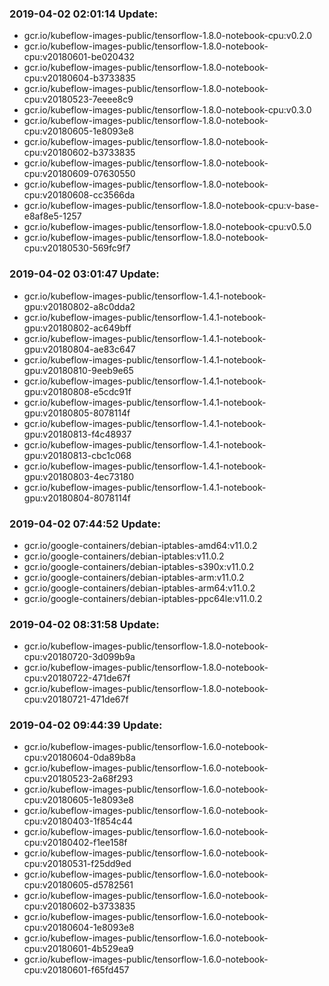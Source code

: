 ### 2019-04-02 02:01:14 Update:

- gcr.io/kubeflow-images-public/tensorflow-1.8.0-notebook-cpu:v0.2.0
- gcr.io/kubeflow-images-public/tensorflow-1.8.0-notebook-cpu:v20180601-be020432
- gcr.io/kubeflow-images-public/tensorflow-1.8.0-notebook-cpu:v20180604-b3733835
- gcr.io/kubeflow-images-public/tensorflow-1.8.0-notebook-cpu:v20180523-7eeee8c9
- gcr.io/kubeflow-images-public/tensorflow-1.8.0-notebook-cpu:v0.3.0
- gcr.io/kubeflow-images-public/tensorflow-1.8.0-notebook-cpu:v20180605-1e8093e8
- gcr.io/kubeflow-images-public/tensorflow-1.8.0-notebook-cpu:v20180602-b3733835
- gcr.io/kubeflow-images-public/tensorflow-1.8.0-notebook-cpu:v20180609-07630550
- gcr.io/kubeflow-images-public/tensorflow-1.8.0-notebook-cpu:v20180608-cc3566da
- gcr.io/kubeflow-images-public/tensorflow-1.8.0-notebook-cpu:v-base-e8af8e5-1257
- gcr.io/kubeflow-images-public/tensorflow-1.8.0-notebook-cpu:v0.5.0
- gcr.io/kubeflow-images-public/tensorflow-1.8.0-notebook-cpu:v20180530-569fc9f7
### 2019-04-02 03:01:47 Update:

- gcr.io/kubeflow-images-public/tensorflow-1.4.1-notebook-gpu:v20180802-a8c0dda2
- gcr.io/kubeflow-images-public/tensorflow-1.4.1-notebook-gpu:v20180802-ac649bff
- gcr.io/kubeflow-images-public/tensorflow-1.4.1-notebook-gpu:v20180804-ae83c647
- gcr.io/kubeflow-images-public/tensorflow-1.4.1-notebook-gpu:v20180810-9eeb9e65
- gcr.io/kubeflow-images-public/tensorflow-1.4.1-notebook-gpu:v20180808-e5cdc91f
- gcr.io/kubeflow-images-public/tensorflow-1.4.1-notebook-gpu:v20180805-8078114f
- gcr.io/kubeflow-images-public/tensorflow-1.4.1-notebook-gpu:v20180813-f4c48937
- gcr.io/kubeflow-images-public/tensorflow-1.4.1-notebook-gpu:v20180813-cbc1c068
- gcr.io/kubeflow-images-public/tensorflow-1.4.1-notebook-gpu:v20180803-4ec73180
- gcr.io/kubeflow-images-public/tensorflow-1.4.1-notebook-gpu:v20180804-8078114f
### 2019-04-02 07:44:52 Update:

- gcr.io/google-containers/debian-iptables-amd64:v11.0.2
- gcr.io/google-containers/debian-iptables:v11.0.2
- gcr.io/google-containers/debian-iptables-s390x:v11.0.2
- gcr.io/google-containers/debian-iptables-arm:v11.0.2
- gcr.io/google-containers/debian-iptables-arm64:v11.0.2
- gcr.io/google-containers/debian-iptables-ppc64le:v11.0.2
### 2019-04-02 08:31:58 Update:

- gcr.io/kubeflow-images-public/tensorflow-1.8.0-notebook-cpu:v20180720-3d099b9a
- gcr.io/kubeflow-images-public/tensorflow-1.8.0-notebook-cpu:v20180722-471de67f
- gcr.io/kubeflow-images-public/tensorflow-1.8.0-notebook-cpu:v20180721-471de67f
### 2019-04-02 09:44:39 Update:

- gcr.io/kubeflow-images-public/tensorflow-1.6.0-notebook-cpu:v20180604-0da89b8a
- gcr.io/kubeflow-images-public/tensorflow-1.6.0-notebook-cpu:v20180523-2a68f293
- gcr.io/kubeflow-images-public/tensorflow-1.6.0-notebook-cpu:v20180605-1e8093e8
- gcr.io/kubeflow-images-public/tensorflow-1.6.0-notebook-cpu:v20180403-1f854c44
- gcr.io/kubeflow-images-public/tensorflow-1.6.0-notebook-cpu:v20180402-f1ee158f
- gcr.io/kubeflow-images-public/tensorflow-1.6.0-notebook-cpu:v20180531-f25dd9ed
- gcr.io/kubeflow-images-public/tensorflow-1.6.0-notebook-cpu:v20180605-d5782561
- gcr.io/kubeflow-images-public/tensorflow-1.6.0-notebook-cpu:v20180602-b3733835
- gcr.io/kubeflow-images-public/tensorflow-1.6.0-notebook-cpu:v20180604-1e8093e8
- gcr.io/kubeflow-images-public/tensorflow-1.6.0-notebook-cpu:v20180601-4b529ea9
- gcr.io/kubeflow-images-public/tensorflow-1.6.0-notebook-cpu:v20180601-f65fd457
